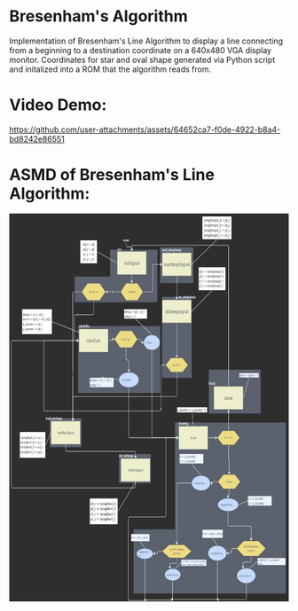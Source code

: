 # Bresenham's Algorithm
Implementation of Bresenham's Line Algorithm to display a line connecting from a beginning to a destination coordinate on a 640x480 VGA display monitor.
Coordinates for star and oval shape generated via Python script and initalized into a ROM that the algorithm reads from.

# Video Demo:
https://github.com/user-attachments/assets/64652ca7-f0de-4922-b8a4-bd8242e86551

# ASMD of Bresenham's Line Algorithm:
<img src="bresenhamASMD (2).jpg" alt="Sample Image" width="800" height="700">
